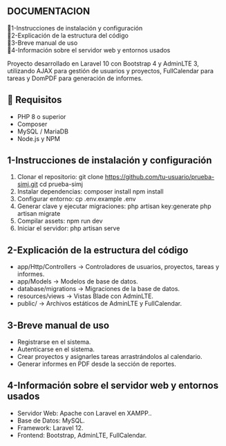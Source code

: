 ## DOCUMENTACION

📌1-Instrucciones de instalación y configuración <br>
📌2-Explicación de la estructura del código <br>
📌3-Breve manual de uso <br>
📌4-Información sobre el servidor web y entornos usados

Proyecto desarrollado en Laravel 10 con Bootstrap 4 y AdminLTE 3, utilizando AJAX para gestión de usuarios y proyectos, FullCalendar para tareas y DomPDF para generación de informes.

## 📌 Requisitos

- PHP 8 o superior
- Composer
- MySQL / MariaDB
- Node.js y NPM

## 1-Instrucciones de instalación y configuración

1. Clonar el repositorio:
   git clone https://github.com/tu-usuario/prueba-simj.git
   cd prueba-simj
2. Instalar dependencias:
	composer install
	npm install
3. Configurar entorno:
	cp .env.example .env
4. Generar clave y ejecutar migraciones:
	php artisan key:generate
	php artisan migrate
5. Compilar assets:
	npm run dev
6. Iniciar el servidor:
	php artisan serve

## 2-Explicación de la estructura del código

- app/Http/Controllers → Controladores de usuarios, proyectos, tareas y informes.
- app/Models → Modelos de base de datos.
- database/migrations → Migraciones de la base de datos.
- resources/views → Vistas Blade con AdminLTE.
- public/ → Archivos estáticos de AdminLTE y FullCalendar.

## 3-Breve manual de uso

- Registrarse en el sistema.
- Autenticarse en el sistema.
- Crear proyectos y asignarles tareas arrastrándolos al calendario.
- Generar informes en PDF desde la sección de reportes.

## 4-Información sobre el servidor web y entornos usados

- Servidor Web: Apache con Laravel en XAMPP..
- Base de Datos: MySQL.
- Framework: Laravel 12.
- Frontend: Bootstrap, AdminLTE, FullCalendar.

